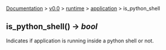 [Documentation](/docs/documentation.md) >
 [v0.0](/docs/0.0/version.md) >
  [runtime](/docs/0.0/runtime/module.md) >
   [application](/docs/0.0/runtime/application/module.md) >
    is_python_shell

## is_python_shell() -> _bool_

Indicates if application is running inside a python shell or not.
